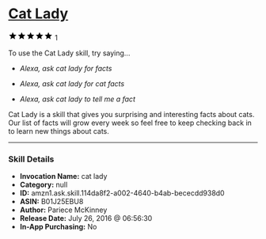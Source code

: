 # [Cat Lady](http://alexa.amazon.com/#skills/amzn1.ask.skill.114da8f2-a002-4640-b4ab-bececdd938d0)
![5 stars](../../images/ic_star_black_18dp_1x.png)![5 stars](../../images/ic_star_black_18dp_1x.png)![5 stars](../../images/ic_star_black_18dp_1x.png)![5 stars](../../images/ic_star_black_18dp_1x.png)![5 stars](../../images/ic_star_black_18dp_1x.png) 1

To use the Cat Lady skill, try saying...

* *Alexa, ask cat lady for facts*

* *Alexa, ask cat lady for cat facts*

* *Alexa, ask cat lady to tell me a fact*

Cat Lady is a skill that gives you surprising and interesting facts about cats. Our list of facts will grow every week so feel free to keep checking back in to learn new things about cats.

***

### Skill Details

* **Invocation Name:** cat lady
* **Category:** null
* **ID:** amzn1.ask.skill.114da8f2-a002-4640-b4ab-bececdd938d0
* **ASIN:** B01J25EBU8
* **Author:** Pariece McKinney
* **Release Date:** July 26, 2016 @ 06:56:30
* **In-App Purchasing:** No
